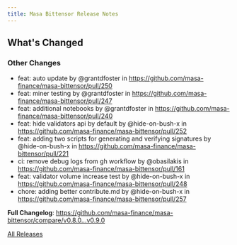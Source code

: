 ```yaml
---
title: Masa Bittensor Release Notes
---
```


<!-- Release notes generated using configuration in .github/release.yml at main -->

## What's Changed
### Other Changes
* feat: auto update by @grantdfoster in https://github.com/masa-finance/masa-bittensor/pull/250
* feat: miner testing by @grantdfoster in https://github.com/masa-finance/masa-bittensor/pull/247
* feat: additional notebooks by @grantdfoster in https://github.com/masa-finance/masa-bittensor/pull/240
* feat: hide validators api by default by @hide-on-bush-x in https://github.com/masa-finance/masa-bittensor/pull/252
* feat: adding two scripts for generating and verifying signatures by @hide-on-bush-x in https://github.com/masa-finance/masa-bittensor/pull/221
* ci: remove debug logs from gh workflow by @obasilakis in https://github.com/masa-finance/masa-bittensor/pull/161
* feat: validator volume increase test by @hide-on-bush-x in https://github.com/masa-finance/masa-bittensor/pull/248
* chore: adding better contribute.md by @hide-on-bush-x in https://github.com/masa-finance/masa-bittensor/pull/257


**Full Changelog**: https://github.com/masa-finance/masa-bittensor/compare/v0.8.0...v0.9.0

[All Releases](https://github.com/masa-finance/masa-bittensor/releases)

